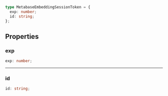 ```ts
type MetabaseEmbeddingSessionToken = {
  exp: number;
  id: string;
};
```

## Properties

### exp

```ts
exp: number;
```

---

### id

```ts
id: string;
```
